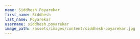 ```yaml
---
name: Siddhesh Poyarekar
first_name: Siddhesh
last_name: Poyarekar
username: siddhesh.poyarekar
image_path: /assets/images/content/siddhesh-poyarekar.jpg
---
```


